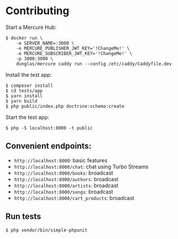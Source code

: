 # Contributing

Start a Mercure Hub:

    $ docker run \
        -e SERVER_NAME=:3000 \
        -e MERCURE_PUBLISHER_JWT_KEY='!ChangeMe!' \
        -e MERCURE_SUBSCRIBER_JWT_KEY='!ChangeMe!' \
        -p 3000:3000 \
        dunglas/mercure caddy run --config /etc/caddy/Caddyfile.dev

Install the test app:

    $ composer install
    $ cd tests/app
    $ yarn install
    $ yarn build
    $ php public/index.php doctrine:schema:create

Start the test app:

    $ php -S localhost:8000 -t public

## Convenient endpoints:

-   `http://localhost:8000`: basic features
-   `http://localhost:8000/chat`: chat using Turbo Streams
-   `http://localhost:8000/books`: broadcast
-   `http://localhost:8000/authors`: broadcast
-   `http://localhost:8000/artists`: broadcast
-   `http://localhost:8000/songs`: broadcast
-   `http://localhost:8000/cart_products`: broadcast

## Run tests

    $ php vendor/bin/simple-phpunit
